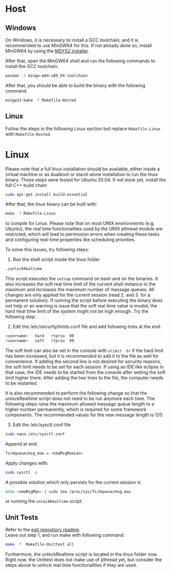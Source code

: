 # <a id="top"></a> <a name="host"></a> Host

## Windows

On Windows, it is necessary to install a GCC toolchain, and it is recommended to use MinGW64
for this. If not already done so, install MinGW64 by using the
[MSYS2 installer](https://www.msys2.org/).

After that, open the MinGW64 shell and run the following commands to install
the GCC toolchain.

```sh
pacman -S mingw-w64-x86_64-toolchain
```

After that, you should be able to build the binary with the following command

```sh
mingw32-make -f Makefile-Hosted
```

## Linux

Follow the steps in the following Linux section but replace `Makefile-Linux` with `Makefile-Hosted`.

# <a id="top"></a> <a name="linux"></a> Linux

Please note that a full linux installation should be available,
either inside a virtual machine or as dualboot or stand-alone installation to run
the linux binary. These steps were tested for Ubuntu 20.04.
If not done yet, install the full C++ build chain:
```sh
sudo apt-get install build-essential
```

After that, the linux binary can be built with:
```sh
make -f Makefile-Linux
```
to compile for Linux.
Please note that on most UNIX environments (e.g. Ubuntu), the real time functionalities 
used by the UNIX pthread module are restricted, which will lead to permission errors when creating these tasks
and configuring real-time properites like scheduling priorities.

To solve this issues, try following steps:

1. Run the shell script inside the linux folder
```sh
./unlockRealtime
```
This script executes the `setcap` command on bash and on the binaries.
It also increases the soft real time limit of the current shell instance
to the maximum and increases the maximum number of message queues.
All changes are only applied for the current session (read 2. and 3. for 
a permanent solution).
If running the script before executing the binary does
not help or an warning is issue that the soft real time value is invalid, 
the hard rteal time limit of the system might not be high enough.
Try the following step.

2. Edit the /etc/security/limits.conf 
file and add following lines at the end:
```sh
<username>   hard   rtprio  99
<username>   soft   rtprio  99
```
The soft limit can also be set in the console with `ulimit -Sr` if the hard
limit has been increased, but it is recommended to add it to the file as well for convenience.
If adding the second line is not desired for security reasons,
the soft limit needs to be set for each session. If using an IDE like eclipse 
in that case, the IDE needs to be started from the console after setting
the soft limit higher there. After adding the two lines to the file,
the computer needs to be restarted.

It is also recommended to perform the following change so that the unlockRealtime
script does not need to be run anymore each time. The following steps
raise the maximum allowed message queue length to a higher number permanently, which is 
required for some framework components. The recommended values for the new message
length is 120.

3. Edit the /etc/sysctl.conf file
```sh
sudo nano /etc/sysctl.conf
```
Append at end: 
```sh
fs/mqueue/msg_max = <newMsgMaxLen>
```
Apply changes with: 
```sh
sudo sysctl -p
``` 

A possible solution which only persists for the current session is
```sh
echo <newMsgMax> | sudo tee /proc/sys/fs/mqueue/msg_max
```
or running the `unlockRealtime` script.


## <a name="unittest"></a> Unit Tests
Refer to the [egit repostiory readme](https://egit.irs.uni-stuttgart.de/fsfw/fsfw_tests).<br>
Leave out step 1, and run make with following command:
```sh
make -f  Makefile-Unittest all
```

Furthermore, the unlockRealtime script is located in the linux folder now.
Right now, the Unittest does not make use of pthread yet, but consider the
steps above to unlock real time functionalities if they are used.

